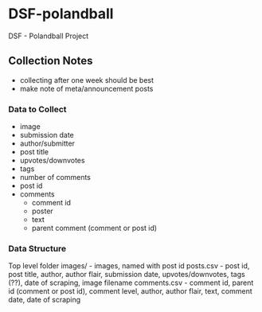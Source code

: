 # DSF-polandball
DSF - Polandball Project

## Collection Notes

- collecting after one week should be best
- make note of meta/announcement posts

### Data to Collect

- image
- submission date
- author/submitter
- post title
- upvotes/downvotes
- tags
- number of comments
- post id
- comments
	- comment id
	- poster
	- text
	- parent comment (comment or post id)

### Data Structure

Top level folder
	images/
		- images, named with post id
	posts.csv
		- post id, post title, author, author flair, submission date, upvotes/downvotes, tags (??), date of scraping, image filename
	comments.csv
		- comment id, parent id (comment or post id), comment level, author, author flair, text, comment date, date of scraping

